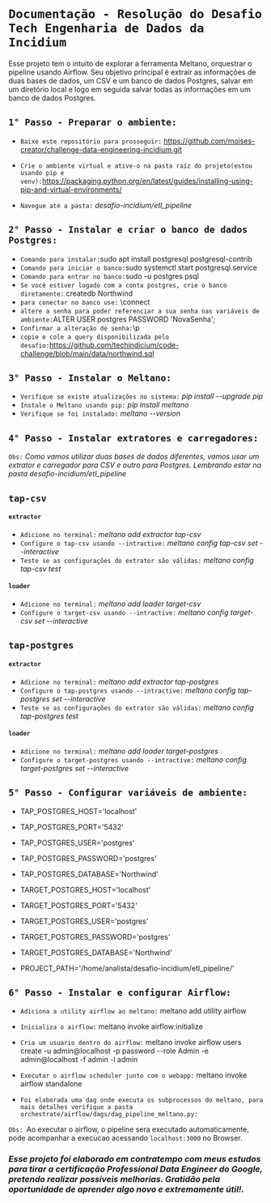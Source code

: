 # `Documentação - Resolução do Desafio Tech Engenharia de Dados da Incidium`

Esse projeto tem o intuito de explorar a ferramenta Meltano, orquestrar o pipeline usando Airflow. Seu objetivo principal é extrair as informações de duas bases de dados, um CSV e um banco de dados Postgres, salvar em um diretório local e logo em seguida salvar todas as informações em um banco de dados Postgres.


## `1° Passo - Preparar o ambiente:`

* `Baixe este repositório para prosseguir:` https://github.com/moises-creator/challenge-data-engineering-incidium.git

* `Crie o ambiente virtual e ative-o na pasta raíz do projeto(estou usando pip e venv):`https://packaging.python.org/en/latest/guides/installing-using-pip-and-virtual-environments/

* `Navegue até a pasta:` *desafio-incidium/etl_pipeline*

## `2° Passo - Instalar e criar o banco de dados Postgres:`
* `Comando para instalar:`sudo apt install postgresql postgresql-contrib
* `Comando para iniciar o banco:`sudo systemctl start postgresql.service
* `Comando para entrar no banco:`sudo -u postgres psql
* `Se você estiver logado com a conta postgres, crie o banco diretamente:` createdb Northwind 
* `para conectar no banco use:` \connect
* `altere a senha para poder referenciar a sua senha nas variáveis de ambiente:`ALTER USER postgres PASSWORD 'NovaSenha';
* `Confirmar a alteração de senha:`\p
* `copie e cole a query disponibilizada pelo desafio:`https://github.com/techindicium/code-challenge/blob/main/data/northwind.sql

## `3° Passo - Instalar o Meltano:`

* `Verifique se existe atualizações no sistema:` *pip install --upgrade pip*  
* `Instale o Meltano usando pip:` *pip install meltano*  
* `Verifique se foi instalado:` *meltano --version*  


## `4° Passo - Instalar extratores e carregadores:`

`Obs:` *Como vamos utilizar duas bases de dados diferentes, vamos usar um extrator e carregador para CSV e outro para Postgres. Lembrando estar na pasta desafio-incidium/etl_pipeline*


## `tap-csv`
#### `extractor`
* `Adicione no terminal:` *meltano add extractor tap-csv* 
* `Configure o tap-csv usando --intractive:` *meltano config tap-csv set --interactive*
* `Teste se as configurações do extrator são válidas:` *meltano config tap-csv test*  

#### `loader`
* `Adicione no terminal:` *meltano add loader target-csv* 
* `Configure o target-csv usando --intractive:` *meltano config target-csv set --interactive*


## `tap-postgres`
#### `extractor`
* `Adicione no terminal:` *meltano add extractor tap-postgres* 
* `Configure o tap-postgres usando --intractive:` *meltano config tap-postgres set --interactive*
* `Teste se as configurações do extrator são válidas:` *meltano config tap-postgres test*  

#### `loader`
* `Adicione no terminal:` *meltano add loader target-postgres* 
* `Configure o target-postgres usando --intractive:` *meltano config target-postgres set --interactive*



## `5° Passo - Configurar variáveis de ambiente:`
* TAP_POSTGRES_HOST='localhost'
* TAP_POSTGRES_PORT='5432'
* TAP_POSTGRES_USER='postgres'
* TAP_POSTGRES_PASSWORD='postgres'
* TAP_POSTGRES_DATABASE='Northwind'

* TARGET_POSTGRES_HOST='localhost'
* TARGET_POSTGRES_PORT='5432'
* TARGET_POSTGRES_USER='postgres'
* TARGET_POSTGRES_PASSWORD='postgres'
* TARGET_POSTGRES_DATABASE='Northwind'
* PROJECT_PATH='/home/analista/desafio-incidium/etl_pipeline/'




## `6° Passo - Instalar e configurar Airflow:`


* `Adiciona a utility airflow ao meltano:` meltano add utility airflow

* `Inicializa o airflow:` meltano invoke airflow:initialize

* `Cria um usuario dentro do airflow:` meltano invoke airflow users create -u admin@localhost -p password --role Admin -e admin@localhost -f admin -l admin

* `Executar o airflow scheduler junto com o webapp:` meltano invoke airflow standalone

* `Foi elaborada uma dag onde executa os subprocessos do meltano, para mais detalhes verifique a pasta orchestrate/airflow/dags/dag_pipeline_meltano.py:`

`Obs: `Ao executar o airflow, o pipeline sera executado automaticamente, pode acompanhar a execucao acessando `localhost:3000` no Browser.




### *Esse projeto foi elaborado em contratempo com meus estudos para tirar a certificação Professional Data Engineer do Google, pretendo realizar possíveis melhorias. Gratidão pela oportunidade de aprender algo novo e extremamente útil!.*
